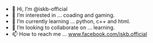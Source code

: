 - 👋 Hi, I’m @iskb-official
- 👀 I’m interested in ... coading and gaming.
- 🌱 I’m currently learning ... python, c++ and html.
- 💞️ I’m looking to collaborate on ... learning. 
- 📫 How to reach me ... www.facebook.com/iskb.official 

<!---
iskb-official/iskb-official is a ✨ special ✨ repository because its `README.md` (this file) appears on your GitHub profile.
You can click the Preview link to take a look at your changes.
--->
